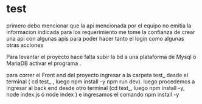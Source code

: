 # test
 primero debo mencionar que la api mencionada por el equipo no emitia la informacion indicada para los requerimiento me tome la confianza de crear una api con algunas apis para poder hacer tanto el login como algunas otras acciones

Para levantar el proyecto hace falta subir la bd a una plataforma de Mysql o MariaDB  activar el programa .

para correr el Front end del proyecto ingresar a la carpeta test_ desde el terminal ( cd test_ , luego npm install -y  npm run dev).
luego procedemos a ingresar al back end desde otro terminal (cd test_, luego npm install -y,  node index.js ó node index  ) e ingresamos el comando npm install -y 



